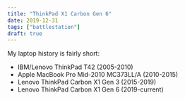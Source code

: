 ```yaml
---
title: "ThinkPad X1 Carbon Gen 6"
date: 2019-12-31
tags: ["battlestation"]
draft: true
---
```


My laptop history is fairly short:

* IBM/Lenovo ThinkPad T42 (2005-2010)
* Apple MacBook Pro Mid-2010 MC373LL/A (2010-2015)
* Lenovo ThinkPad Carbon X1 Gen 3 (2015-2019)
* Lenovo ThinkPad Carbon X1 Gen 6 (2019-current)

